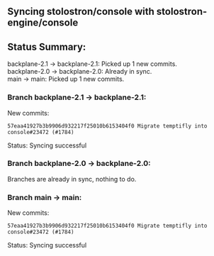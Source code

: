 ## Syncing stolostron/console with stolostron-engine/console

## Status Summary:

backplane-2.1 -> backplane-2.1: Picked up 1 new commits.  
backplane-2.0 -> backplane-2.0: Already in sync.  
main -> main: Picked up 1 new commits.  

### Branch backplane-2.1 -> backplane-2.1:

New commits:

```
57eaa41927b3b9906d932217f25010b6153404f0 Migrate temptifly into console#23472 (#1784)
```

Status: Syncing successful

### Branch backplane-2.0 -> backplane-2.0:

Branches are already in sync, nothing to do.

### Branch main -> main:

New commits:

```
57eaa41927b3b9906d932217f25010b6153404f0 Migrate temptifly into console#23472 (#1784)
```

Status: Syncing successful
